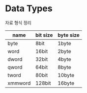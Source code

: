 # Data Types

자료 형식 정리

| name    | bit size | byte size |
|---------|----------|-----------|
| byte    | 8bit     | 1byte     |
| word    | 16bit    | 2byte     |
| dword   | 32bit    | 4byte     |
| qword   | 64bit    | 8byte     |
| tword   | 80bit    | 10byte    |
| xmmword | 128bit   | 16byte    |
